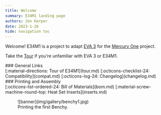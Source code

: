 ```yaml
---
title: Welcome
summary: E34M1 landing page
authors: Jon Harper
date: 2023-1-26
hide: navigation toc
---
```


Welcome! E34M1 is a project to adapt [EVA 3][eva3] for the [Mercury One][merc1] project.

Take the [Tour](tour.md) if you're unfamiliar with EVA 3 or E34M1.

<div markdown class="jh-grid-container jh-grid-2">
<div markdown class="jh-card">
### General Links

<div markdown class="jh-grid-container jh-grid-1 jh-link-grid">
[:material-directions: Tour of E34M1](tour.md)
[:octicons-checklist-24: Compatibility](compat.md)
[:octicons-log-24: Changelog](changelog.md)
</div>
</div>
<div markdown class="jh-card">
### Printing and Assembly 

<div markdown class="jh-grid-container jh-grid-1 jh-link-grid">
[:octicons-list-ordered-24: Bill of Materials](bom.md)
[:material-screw-machine-round-top: Heat Set Inserts](inserts.md)
</div>
</div>
</div>

<figure markdown>
![banner](img/gallery/benchy1.jpg)
    <figcaption markdown>
    Printing the first Benchy.
    </figcaption>
</figure>

[eva3]: https://main.eva-3d.page/
[merc1]: https://docs.zerog.one/